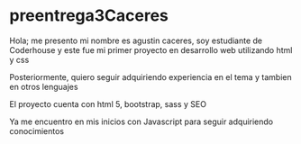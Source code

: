 # preentrega3Caceres

Hola; me presento mi nombre es agustin caceres, soy estudiante de Coderhouse y este fue mi primer proyecto en desarrollo web utilizando html y css

Posteriormente, quiero seguir adquiriendo experiencia en el tema y tambien en otros lenguajes

El proyecto cuenta con html 5, bootstrap, sass y SEO

Ya me encuentro en mis inicios con Javascript para seguir adquiriendo conocimientos
